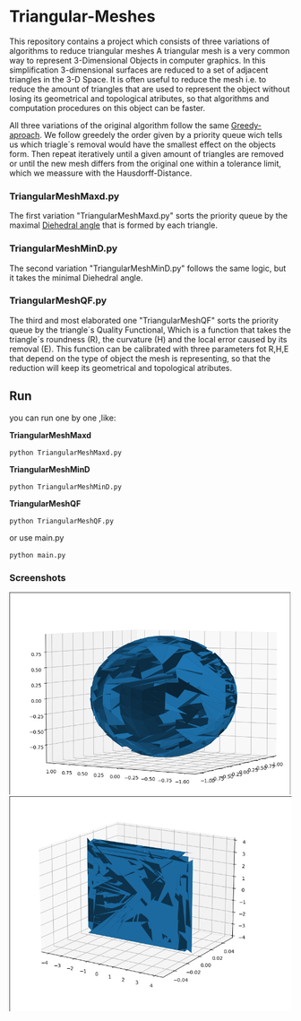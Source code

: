 # Triangular-Meshes
This repository contains a project which consists of three variations of algorithms to reduce triangular meshes
A triangular mesh is a very common way to represent 3-Dimensional Objects in computer graphics. In this simplification 3-dimensional surfaces are reduced to a set of adjacent triangles in the 3-D Space.
It is often useful to reduce the mesh i.e. to reduce the amount of triangles that are used to represent the object without losing its geometrical and topological atributes, so that algorithms and computation procedures on this object can be faster.

All three variations of the original algorithm follow the same [Greedy-aproach](https://www.sciencedirect.com/topics/engineering/greedy-approach). We follow greedely the order given by a priority queue wich tells us which triagle´s removal would have the smallest effect on the objects form. Then repeat iteratively until a given amount of triangles are removed or until the new mesh differs from the original one within a tolerance limit, which we meassure with the Hausdorff-Distance.

### TriangularMeshMaxd.py

The first variation "TriangularMeshMaxd.py" sorts the priority queue by the maximal [Diehedral angle](https://www.sciencedirect.com/topics/chemistry/dihedral-angle) that is formed by each triangle.

### TriangularMeshMinD.py

The second variation "TriangularMeshMinD.py" follows the same logic, but it takes the minimal Diehedral angle.

### TriangularMeshQF.py

The third and most elaborated one "TriangularMeshQF" sorts the priority queue by the triangle´s Quality Functional, Which is a function that takes the triangle´s roundness (R), the curvature (H) and the local error caused by its removal (E). This function can be calibrated with three parameters fot R,H,E that depend on the type of object the mesh is representing, so that the reduction will keep its geometrical and topological atributes. 

## Run 

you can run one by one ,like:

**TriangularMeshMaxd**

	python TriangularMeshMaxd.py

**TriangularMeshMinD**

	python TriangularMeshMinD.py

**TriangularMeshQF**

	python TriangularMeshQF.py

or use main.py

	python main.py

### Screenshots
![sphere](https://github.com/jero98772/Triangular-Meshes/blob/master/docs/screenshots/1.png?raw=true)
![plane](https://github.com/jero98772/Triangular-Meshes/blob/master/docs/screenshots/2.png?raw=true)
